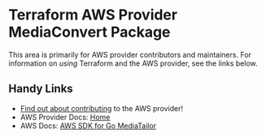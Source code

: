 # Terraform AWS Provider MediaConvert Package

This area is primarily for AWS provider contributors and maintainers. For information on _using_ Terraform and the AWS provider, see the links below.


## Handy Links

* [Find out about contributing](../../../docs/contributing) to the AWS provider!
* AWS Provider Docs: [Home](https://registry.terraform.io/providers/hashicorp/aws/latest/docs)
* AWS Docs: [AWS SDK for Go MediaTailor](https://docs.aws.amazon.com/sdk-for-go/api/service/mediatailor/)
